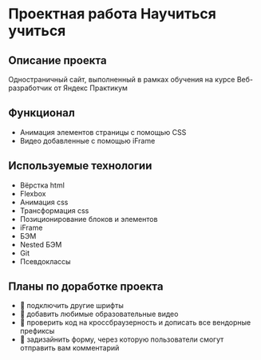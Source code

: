 # **Проектная работа Научиться учиться** 
## Описание проекта
Одностраничный сайт, выполненный в рамках обучения на курсе Веб-разработчик от Яндекс Практикум
## Функционал
- Анимация элементов страницы с помощью CSS
- Видео добавленные с помощью iFrame
## Используемые технологии
- Вёрстка html
- Flexbox
- Анимация css
- Трансформация css
- Позиционирование блоков и элементов
- iFrame
- БЭМ
- Nested БЭМ
- Git
- Псевдоклассы
## Планы по доработке проекта
- :black_square_button: подключить другие шрифты
- :black_square_button: добавить любимые образовательные видео
- :black_square_button: проверить код на кроссбраузерность и дописать все вендорные префиксы
- :black_square_button: задизайнить форму, через которую пользователи смогут отправить вам комментарий
